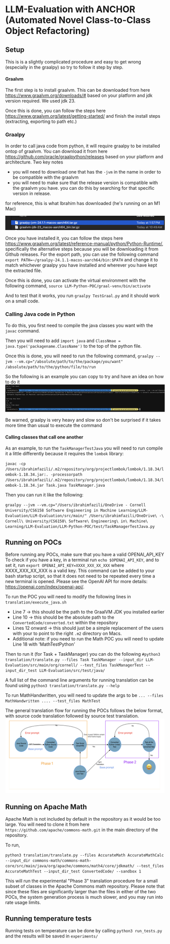 # LLM-Evaluation with ANCHOR (Automated Novel Class-to-Class Object Refactoring)

## Setup

This is is a slightly complicated procedure and easy to get wrong (especially in the graalpy) so try to follow it step by step.

#### Graalvm

The first step is to install graalvm. This can be downloaded from here https://www.graalvm.org/downloads/# based on your platform and jdk version required. We used jdk 23.

Once this is done, you can follow the steps here https://www.graalvm.org/latest/getting-started/ and finish the install steps (extracting, exporting to path etc.)

### Graalpy

In order to call java code from python, it will require graalpy to be installed ontop of graalvm. You can download it from here https://github.com/oracle/graalpython/releases based on your platform and architecture. Two key notes

- you will need to download one that has the `-jvm` in the name in order to be compatible with the graalvm
- you will need to make sure that the release version is compatible with the graalvm you have. you can do this by searching for that specific version in release.

for reference, this is what Ibrahim has downloaded (he's running on an M1 Mac)

![alt text](image.png)

Once you have installed it, you can follow the steps here https://www.graalvm.org/latest/reference-manual/python/Python-Runtime/, specifically the alternative steps because you will be downloading it from Github releases.
For the export path, you can use the following command `export PATH=~/graalpy-24.1.1-macos-aarch64/bin:$PATH` and change it to match whichever graalpy you have installed and wherever you have kept the extracted file.

Once this is done, you can activate the virtual environment with the following command, `source LLM-Python-POC/graal-venv/bin/activate`

And to test that it works, you run `graalpy TestGraal.py` and it should work on a small code.

### Calling Java code in Python

To do this, you first need to compile the java classes you want with the `javac` command. 

Then you will need to add `import java` and `ClassNmae = java.type('packagename.ClassName')` to the top of the python file. 

Once this is done, you will need to run the following command,
`graalpy --jvm --vm.cp="/absolute/path/to/the/package/you/want" /absolute/path/to/the/python/file/to/run`

So the following is an example you can copy to try and have an idea on how to do it
![alt text](image-1.png) 

Be warned, graalpy is very heavy and slow so don't be surprised if it takes more time than usual to execute the command

#### Calling classes that call one another

As an example, to run the `TaskManagerTestJava` you will need to run compile it a little differently because it requires the `lombok` library:

`javac -cp /Users/ibrahimfazili/.m2/repository/org/projectlombok/lombok/1.18.34/lombok-1.18.34.jar:. -processorpath /Users/ibrahimfazili/.m2/repository/org/projectlombok/lombok/1.18.34/lombok-1.18.34.jar Task.java TaskManager.java`

Then you can run it like the following:

`graalpy --jvm --vm.cp="/Users/ibrahimfazili/OneDrive - Cornell University/CS6158 Software Engineering in Machine Learning/LLM-Evaluation/LLM-Evaluation/src/main/" /Users/ibrahimfazili/OneDrive\ -\ Cornell\ University/CS6158\ Software\ Engineering\ in\ Machine\ Learning/LLM-Evaluation/LLM-Python-POC/test/TaskManagerTestJava.py`

## Running on POCs

Before running any POCs, make sure that you have a valid OPENAI_API_KEY
To check if you have a key, in a terminal run `echo $OPENAI_API_KEY`, and to set it, run
`export OPENAI_API_KEY=XXXX_XXX_XX_XXX` where XXXX_XXX_XX_XXX is a valid key.
This command can be added to your bash startup script, so that it does not need to be repeated every time a new terminal is opened.
Please see the OpenAI API for more details: https://openai.com/index/openai-api/.


To run the POC you will need to modify the following lines in `translation/execute_java.sh`
- Line 7 -> this should be the path to the GraalVM JDK you installed earlier
- Line 10 -> this should be the absolute path to the `ConvertedCode/converted.txt` within the repository
- Lines 12 onward -> this should just be a simple replacement of the users with your to point to the right `.m2` directory on Macs.
- Additional note: if you need to run the Math POC you will need to update Line 18 with 'MathTestPython'

Then to run it (for Task + TaskManager) you can do the following
`#python3 translation/translate.py --files Task TaskManager --input_dir LLM-Evaluation/src/main/org/cornell/ --test_files TaskManagerTest --input_dir_test LLM-Evaluation/src/test/java/`

A full list of the command line arguments for running translation can be found using
`python3 translation/translate.py --help`

To run MathHandwritten, you will need to update the args to be `... --files MathHandwritten .... --test_files MathTest`

The general translation flow for running the POCs follows the below format, with source code translation followed by source test translation.
![system diagram](system%20diagram.png)
## Running on Apache Math

Apache Math is not included by default in the repository as it would be too large. You will need to clone it from here `https://github.com/apache/commons-math.git` in the main directory of the repository.

To run,

`python3 translation/translate.py --files AccurateMath AccurateMathCalc  --input_dir commons-math/commons-math-core/src/main/java/org/apache/commons/math4/core/jdkmath/ --test_files AccurateMathTest --input_dir_test ConvertedCode/ --sandbox 1`

This will run the experimental "Phase 3" translation procedure for a small subset of classes in the Apache Commons math repository.
Please note that since these files are significantly larger than the files in either of the two POCs, the system generation process is much slower, and you may run into rate usage limits.


## Running temperature tests
Running tests on temperature can be done by calling 
`python3 run_tests.py` and the results will be saved in `experiments/`
